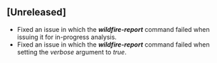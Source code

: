 ## [Unreleased]
  - Fixed an issue in which the ***wildfire-report*** command failed when issuing it for in-progress analysis.
  - Fixed an issue in which the ***wildfire-report*** command failed when setting the *verbose* argument to *true*.
